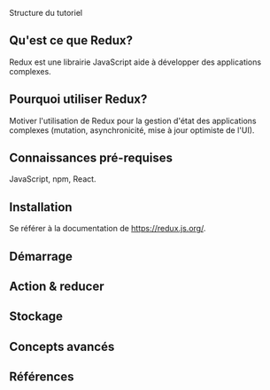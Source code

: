 Structure du tutoriel

## Qu'est ce que Redux?

Redux est une librairie JavaScript aide à développer des applications complexes.

## Pourquoi utiliser Redux?
Motiver l'utilisation de Redux pour la gestion d'état des applications complexes (mutation, asynchronicité, mise à jour optimiste de l'UI).

## Connaissances pré-requises
JavaScript, npm, React.

## Installation
Se référer à la documentation de https://redux.js.org/.

## Démarrage

## Action & reducer

## Stockage

## Concepts avancés

## Références
